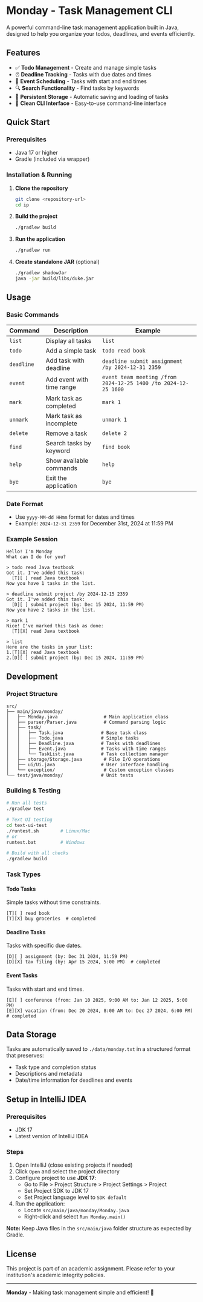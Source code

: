# Monday - Task Management CLI

A powerful command-line task management application built in Java, designed to help you organize your todos, deadlines, and events efficiently.

## Features

- ✅ **Todo Management** - Create and manage simple tasks
- ⏰ **Deadline Tracking** - Tasks with due dates and times  
- 📅 **Event Scheduling** - Tasks with start and end times
- 🔍 **Search Functionality** - Find tasks by keywords
- 💾 **Persistent Storage** - Automatic saving and loading of tasks
- 📝 **Clean CLI Interface** - Easy-to-use command-line interface

## Quick Start

### Prerequisites
- Java 17 or higher
- Gradle (included via wrapper)

### Installation & Running

1. **Clone the repository**
   ```bash
   git clone <repository-url>
   cd ip
   ```

2. **Build the project**
   ```bash
   ./gradlew build
   ```

3. **Run the application**
   ```bash
   ./gradlew run
   ```

4. **Create standalone JAR** (optional)
   ```bash
   ./gradlew shadowJar
   java -jar build/libs/duke.jar
   ```

## Usage

### Basic Commands

| Command | Description | Example |
|---------|-------------|---------|
| `list` | Display all tasks | `list` |
| `todo` | Add a simple task | `todo read book` |
| `deadline` | Add task with deadline | `deadline submit assignment /by 2024-12-31 2359` |
| `event` | Add event with time range | `event team meeting /from 2024-12-25 1400 /to 2024-12-25 1600` |
| `mark` | Mark task as completed | `mark 1` |
| `unmark` | Mark task as incomplete | `unmark 1` |
| `delete` | Remove a task | `delete 2` |
| `find` | Search tasks by keyword | `find book` |
| `help` | Show available commands | `help` |
| `bye` | Exit the application | `bye` |

### Date Format
- Use `yyyy-MM-dd HHmm` format for dates and times
- Example: `2024-12-31 2359` for December 31st, 2024 at 11:59 PM

### Example Session

```
Hello! I'm Monday
What can I do for you?

> todo read Java textbook
Got it. I've added this task:
  [T][ ] read Java textbook
Now you have 1 tasks in the list.

> deadline submit project /by 2024-12-15 2359
Got it. I've added this task:
  [D][ ] submit project (by: Dec 15 2024, 11:59 PM)
Now you have 2 tasks in the list.

> mark 1
Nice! I've marked this task as done:
  [T][X] read Java textbook

> list
Here are the tasks in your list:
1.[T][X] read Java textbook
2.[D][ ] submit project (by: Dec 15 2024, 11:59 PM)
```

## Development

### Project Structure

```
src/
├── main/java/monday/
│   ├── Monday.java                 # Main application class
│   ├── parser/Parser.java          # Command parsing logic
│   ├── task/
│   │   ├── Task.java              # Base task class
│   │   ├── Todo.java              # Simple tasks
│   │   ├── Deadline.java          # Tasks with deadlines
│   │   ├── Event.java             # Tasks with time ranges
│   │   └── TaskList.java          # Task collection manager
│   ├── storage/Storage.java        # File I/O operations
│   ├── ui/Ui.java                 # User interface handling
│   └── exception/                  # Custom exception classes
└── test/java/monday/              # Unit tests
```

### Building & Testing

```bash
# Run all tests
./gradlew test

# Text UI testing
cd text-ui-test
./runtest.sh        # Linux/Mac
# or
runtest.bat         # Windows

# Build with all checks
./gradlew build
```

### Task Types

#### Todo Tasks
Simple tasks without time constraints.
```
[T][ ] read book
[T][X] buy groceries  # completed
```

#### Deadline Tasks  
Tasks with specific due dates.
```
[D][ ] assignment (by: Dec 31 2024, 11:59 PM)
[D][X] tax filing (by: Apr 15 2024, 5:00 PM)  # completed
```

#### Event Tasks
Tasks with start and end times.
```
[E][ ] conference (from: Jan 10 2025, 9:00 AM to: Jan 12 2025, 5:00 PM)
[E][X] vacation (from: Dec 20 2024, 8:00 AM to: Dec 27 2024, 6:00 PM)  # completed
```

## Data Storage

Tasks are automatically saved to `./data/monday.txt` in a structured format that preserves:
- Task type and completion status
- Descriptions and metadata
- Date/time information for deadlines and events

## Setup in IntelliJ IDEA

### Prerequisites
- JDK 17
- Latest version of IntelliJ IDEA

### Steps
1. Open IntelliJ (close existing projects if needed)
2. Click `Open` and select the project directory
3. Configure project to use **JDK 17**:
   - Go to File > Project Structure > Project Settings > Project
   - Set Project SDK to JDK 17
   - Set Project language level to `SDK default`
4. Run the application:
   - Locate `src/main/java/monday/Monday.java`
   - Right-click and select `Run Monday.main()`

**Note:** Keep Java files in the `src/main/java` folder structure as expected by Gradle.

## License

This project is part of an academic assignment. Please refer to your institution's academic integrity policies.

---

**Monday** - Making task management simple and efficient! 🚀
